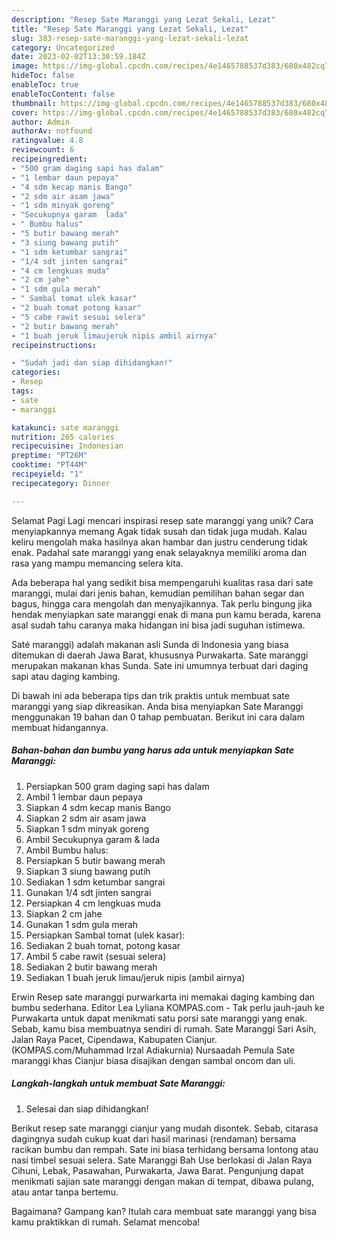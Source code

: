 ```yaml
---
description: "Resep Sate Maranggi yang Lezat Sekali, Lezat"
title: "Resep Sate Maranggi yang Lezat Sekali, Lezat"
slug: 383-resep-sate-maranggi-yang-lezat-sekali-lezat
category: Uncategorized
date: 2023-02-02T13:30:59.184Z
image: https://img-global.cpcdn.com/recipes/4e1465788537d383/680x482cq70/sate-maranggi-foto-resep-utama.jpg
hideToc: false
enableToc: true
enableTocContent: false
thumbnail: https://img-global.cpcdn.com/recipes/4e1465788537d383/680x482cq70/sate-maranggi-foto-resep-utama.jpg
cover: https://img-global.cpcdn.com/recipes/4e1465788537d383/680x482cq70/sate-maranggi-foto-resep-utama.jpg
author: Admin
authorAv: notfound
ratingvalue: 4.8
reviewcount: 6
recipeingredient:
- "500 gram daging sapi has dalam"
- "1 lembar daun pepaya"
- "4 sdm kecap manis Bango"
- "2 sdm air asam jawa"
- "1 sdm minyak goreng"
- "Secukupnya garam  lada"
- " Bumbu halus"
- "5 butir bawang merah"
- "3 siung bawang putih"
- "1 sdm ketumbar sangrai"
- "1/4 sdt jinten sangrai"
- "4 cm lengkuas muda"
- "2 cm jahe"
- "1 sdm gula merah"
- " Sambal tomat ulek kasar"
- "2 buah tomat potong kasar"
- "5 cabe rawit sesuai selera"
- "2 butir bawang merah"
- "1 buah jeruk limaujeruk nipis ambil airnya"
recipeinstructions:

- "Sudah jadi dan siap dihidangkan!"
categories:
- Resep
tags:
- sate
- maranggi

katakunci: sate maranggi 
nutrition: 265 calories
recipecuisine: Indonesian
preptime: "PT26M"
cooktime: "PT44M"
recipeyield: "1"
recipecategory: Dinner

---
```



Selamat Pagi Lagi mencari inspirasi resep sate maranggi yang unik? Cara menyiapkannya memang Agak tidak susah dan tidak juga mudah. Kalau keliru mengolah maka hasilnya akan hambar dan justru cenderung tidak enak. Padahal sate maranggi yang enak selayaknya memiliki aroma dan rasa yang mampu memancing selera kita.


Ada beberapa hal yang sedikit bisa mempengaruhi kualitas rasa dari sate maranggi, mulai dari jenis bahan, kemudian pemilihan bahan segar dan bagus, hingga cara mengolah dan menyajikannya. Tak perlu bingung jika hendak menyiapkan sate maranggi enak di mana pun kamu berada, karena asal sudah tahu caranya maka hidangan ini bisa jadi suguhan istimewa.

Saté maranggi) adalah makanan asli Sunda di Indonesia yang biasa ditemukan di daerah Jawa Barat, khususnya Purwakarta. Sate maranggi merupakan makanan khas Sunda. Sate ini umumnya terbuat dari daging sapi atau daging kambing.


Di bawah ini ada beberapa tips dan trik praktis untuk membuat sate maranggi yang siap dikreasikan. Anda bisa menyiapkan Sate Maranggi menggunakan 19 bahan dan 0 tahap pembuatan. Berikut ini cara dalam membuat hidangannya.

<!--inarticleads1-->

##### Bahan-bahan dan bumbu yang harus ada untuk menyiapkan Sate Maranggi:

1. Persiapkan 500 gram daging sapi has dalam
1. Ambil 1 lembar daun pepaya
1. Siapkan 4 sdm kecap manis Bango
1. Siapkan 2 sdm air asam jawa
1. Siapkan 1 sdm minyak goreng
1. Ambil Secukupnya garam &amp; lada
1. Ambil  Bumbu halus:
1. Persiapkan 5 butir bawang merah
1. Siapkan 3 siung bawang putih
1. Sediakan 1 sdm ketumbar sangrai
1. Gunakan 1/4 sdt jinten sangrai
1. Persiapkan 4 cm lengkuas muda
1. Siapkan 2 cm jahe
1. Gunakan 1 sdm gula merah
1. Persiapkan  Sambal tomat (ulek kasar):
1. Sediakan 2 buah tomat, potong kasar
1. Ambil 5 cabe rawit (sesuai selera)
1. Sediakan 2 butir bawang merah
1. Sediakan 1 buah jeruk limau/jeruk nipis (ambil airnya)


Erwin Resep sate maranggi purwarkarta ini memakai daging kambing dan bumbu sederhana. Editor Lea Lyliana KOMPAS.com - Tak perlu jauh-jauh ke Purwakarta untuk dapat menikmati satu porsi sate maranggi yang enak. Sebab, kamu bisa membuatnya sendiri di rumah. Sate Maranggi Sari Asih, Jalan Raya Pacet, Cipendawa, Kabupaten Cianjur. (KOMPAS.com/Muhammad Irzal Adiakurnia) Nursaadah Pemula Sate maranggi khas Cianjur biasa disajikan dengan sambal oncom dan uli. 

<!--inarticleads2-->

##### Langkah-langkah untuk membuat Sate Maranggi:


1. Selesai dan siap dihidangkan!

Berikut resep sate maranggi cianjur yang mudah disontek. Sebab, citarasa dagingnya sudah cukup kuat dari hasil marinasi (rendaman) bersama racikan bumbu dan rempah. Sate ini biasa terhidang bersama lontong atau nasi timbel sesuai selera. Sate Maranggi Bah Use berlokasi di Jalan Raya Cihuni, Lebak, Pasawahan, Purwakarta, Jawa Barat. Pengunjung dapat menikmati sajian sate maranggi dengan makan di tempat, dibawa pulang, atau antar tanpa bertemu. 

Bagaimana? Gampang kan? Itulah cara membuat sate maranggi yang bisa kamu praktikkan di rumah. Selamat mencoba!
